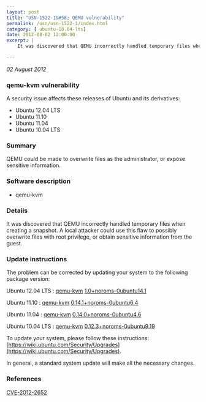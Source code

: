 ```yaml
---
layout: post
title: "USN-1522-1&#58; QEMU vulnerability"
permalink: /usn/usn-1522-1/index.html
category: [ ubuntu-10.04-lts]
date: 2012-08-02 12:00:00
excerpt: |
    It was discovered that QEMU incorrectly handled temporary files when creating a snapshot. A local attacker could use this flaw to possibly overwrite files with root privilege, or obtain sensitive information from the guest. 
    
--- 
```

 
 

*02 August 2012*

### qemu-kvm vulnerability

A security issue affects these releases of Ubuntu and its derivatives:

* Ubuntu 12.04 LTS
* Ubuntu 11.10
* Ubuntu 11.04
* Ubuntu 10.04 LTS

### Summary

QEMU could be made to overwrite files as the administrator, or expose sensitive information.

### Software description

* qemu-kvm 

### Details

It was discovered that QEMU incorrectly handled temporary files when creating a snapshot. A local attacker could use this flaw to possibly overwrite files with root privilege, or obtain sensitive information from the guest. 

### Update instructions

The problem can be corrected by updating your system to the following package version:

Ubuntu 12.04 LTS
 : [qemu-kvm](https://launchpad.net/ubuntu/+source/qemu-kvm) <span> [1.0+noroms-0ubuntu14.1](https://launchpad.net/ubuntu/+source/qemu-kvm/1.0+noroms-0ubuntu14.1) </span> 

Ubuntu 11.10
 : [qemu-kvm](https://launchpad.net/ubuntu/+source/qemu-kvm) <span> [0.14.1+noroms-0ubuntu6.4](https://launchpad.net/ubuntu/+source/qemu-kvm/0.14.1+noroms-0ubuntu6.4) </span> 

Ubuntu 11.04
 : [qemu-kvm](https://launchpad.net/ubuntu/+source/qemu-kvm) <span> [0.14.0+noroms-0ubuntu4.6](https://launchpad.net/ubuntu/+source/qemu-kvm/0.14.0+noroms-0ubuntu4.6) </span> 

Ubuntu 10.04 LTS
 : [qemu-kvm](https://launchpad.net/ubuntu/+source/qemu-kvm) <span> [0.12.3+noroms-0ubuntu9.19](https://launchpad.net/ubuntu/+source/qemu-kvm/0.12.3+noroms-0ubuntu9.19) </span> 

To update your system, please follow these instructions: [https://wiki.ubuntu.com/Security/Upgrades](https://wiki.ubuntu.com/Security/Upgrades).

In general, a standard system update will make all the necessary changes. 

### References

 
 [CVE-2012-2652](http://people.ubuntu.com/~ubuntu-security/cve/CVE-2012-2652)
 

